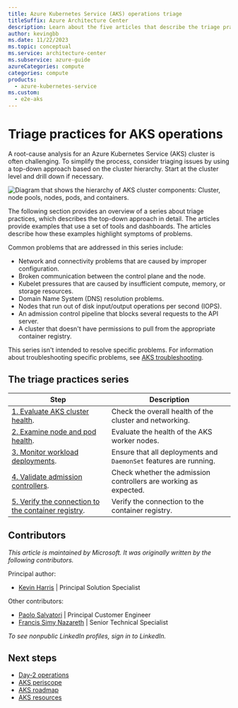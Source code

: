 ```yaml
---
title: Azure Kubernetes Service (AKS) operations triage
titleSuffix: Azure Architecture Center
description: Learn about the five articles that describe the triage practices for AKS operations. Get an overview of the top-down triage approach.
author: kevingbb
ms.date: 11/22/2023
ms.topic: conceptual
ms.service: architecture-center
ms.subservice: azure-guide
azureCategories: compute
categories: compute
products:
  - azure-kubernetes-service
ms.custom:
  - e2e-aks
---
```


# Triage practices for AKS operations

A root-cause analysis for an Azure Kubernetes Service (AKS) cluster is often challenging. To simplify the process, consider triaging issues by using a top-down approach based on the cluster hierarchy. Start at the cluster level and drill down if necessary.

![Diagram that shows the hierarchy of AKS cluster components: Cluster, node pools, nodes, pods, and containers.](./images/kube-components.svg)

The following section provides an overview of a series about triage practices, which describes the top-down approach in detail. The articles provide examples that use a set of tools and dashboards. The articles describe how these examples highlight symptoms of problems.

Common problems that are addressed in this series include:

- Network and connectivity problems that are caused by improper configuration.
- Broken communication between the control plane and the node.
- Kubelet pressures that are caused by insufficient compute, memory, or storage resources.
- Domain Name System (DNS) resolution problems.
- Nodes that run out of disk input/output operations per second (IOPS).
- An admission control pipeline that blocks several requests to the API server.
- A cluster that doesn't have permissions to pull from the appropriate container registry.

This series isn't intended to resolve specific problems. For information about troubleshooting specific problems, see [AKS troubleshooting](/azure/aks/troubleshooting).

## The triage practices series

|Step|Description|
|---|---|
|[1. Evaluate AKS cluster health](aks-triage-cluster-health.md).|Check the overall health of the cluster and networking.|
|[2. Examine node and pod health](aks-triage-node-health.md). |Evaluate the health of the AKS worker nodes. |
|[3. Monitor workload deployments](aks-triage-deployment.md).|Ensure that all deployments and `DaemonSet` features are running.|
|[4. Validate admission controllers](aks-triage-controllers.md).|Check whether the admission controllers are working as expected.|
|[5. Verify the connection to the container registry](aks-triage-container-registry.md).|Verify the connection to the container registry.|

## Contributors

*This article is maintained by Microsoft. It was originally written by the following contributors.*

Principal author:

- [Kevin Harris](https://www.linkedin.com/in/kevbhar) | Principal Solution Specialist

Other contributors:

- [Paolo Salvatori](https://www.linkedin.com/in/paolo-salvatori) | Principal Customer Engineer
- [Francis Simy Nazareth](https://www.linkedin.com/in/francis-simy-nazereth-971440a) | Senior Technical Specialist

*To see nonpublic LinkedIn profiles, sign in to LinkedIn.*

## Next steps

- [Day-2 operations](https://dzone.com/articles/defining-day-2-operations)
- [AKS periscope](https://github.com/Azure/aks-periscope)
- [AKS roadmap](https://aka.ms/aks/roadmap)
- [AKS resources](/azure/aks)
